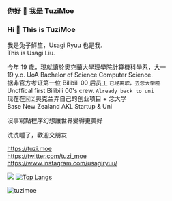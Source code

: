 ### 你好 👋 我是 TuziMoe
### Hi 👋 This is TuziMoe

我是兔子鮮笙，Usagi Ryuu 也是我.  
This is Usagi Liu.  

今年 19 歲，現就讀於奧克蘭大學理學院計算機科學系，大一  
19 y.o. UoA Bachelor of Science Computer Science.  
据非官方考证第一位 Bilibili 00 后员工 ```已经离职，去念大学啦```  
Unoffical first Bilibili 00's crew. ```Already back to uni```  
现在在🇳🇿奥克兰弄自己的创业项目 + 念大学  
Base New Zealand AKL Startup & Uni  

沒事寫點程序幻想讓世界變得更美好  

洗洗睡了，歡迎交朋友

https://tuzi.moe  
https://twitter.com/tuzi_moe  
https://www.instagram.com/usagiryuu/  

[![](https://github-readme-stats.vercel.app/api?bg_color=151515&text_color=9f9f9f&icon_color=79ff97&title_color=fff&username=tuzimoe&show_icons=true&count_private=true)](https://github-readme-stats.vercel.app/api?bg_color=151515&text_color=9f9f9f&icon_color=79ff97&title_color=fff&username=tuzimoe&show_icons=true&count_private=true)
[![Top Langs](https://github-readme-stats.vercel.app/api/top-langs/?username=tuzimoe&layout=compact&hide=html,css)](https://github-readme-stats.vercel.app/api/top-langs/?username=tuzimoe&layout=compact&hide=html,css)

![tuzimoe](https://count.getloli.com/get/@tuzimoe?theme=rule34)
